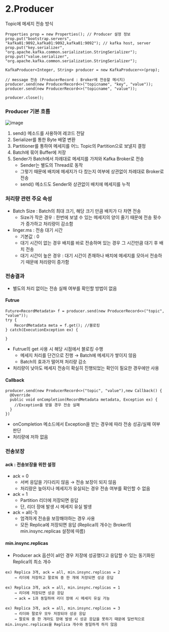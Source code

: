# 2.Producer
Topic에 메세지 전송 방식
```
Properties prop = new Properties(); // Producer 설정 정보
prop.put("bootstrap.servers", "kafka01:9092,kafka01:9092,kafka01:9092"); // kafka host, server
prop.put("key.serializer", "org.apache.kafka.common.serialization.StringSerializer");
prop.put("value.serializer", "org.apache.kafka.common.serialization.StringSerializer");

KafkaProducer<Integer, String> producer = new KafkaProducer<>(prop);

// message 전송 (ProducerRecord : Broker에 전송할 메시지)
producer.send(new ProducerRecord<>("topicname", "key", "value"));
producer.send(new ProducerRecord<>("topicname", "value"));

producer.close();
```

### Producer 기본 흐름
![image](https://user-images.githubusercontent.com/103620466/230809375-b25eebc1-f55b-46a4-9a73-72056caed23c.png)   
1. send() 메소드를 사용하여 레코드 전달
2. Serializer를 통한 Byte 배열 변환
3. Partitioner를 통하여 메세지를 어느 Topic의 Partition으로 보낼지 결정
4. Batch에 묶어 Buffer에 저장
5. Sender가 Batch에서 차례대로 메세지를 가져와 Kafka Broker로 전송
    - Sender는 별도의 Thread로 동작
    - 그렇기 때문에 배치에 메세지가 다 찼는지 여부에 상관없이 차례대로 Broker로 전송
    - send() 메소드도 Sender와 상관없이 배치에 메세지를 누적
   
### 처리량 관련 주요 속성
- Batch Size : Batch의 최대 크기, 해당 크기 만큼 배치가 다 차면 전송
   - Size가 작은 경우 : 한번에 보낼 수 있는 메세지의 양이 줄기 때문에 전송 횟수가 증가하고 처리량이 감소함
- linger.ms : 전송 대기 시간
  - 기본값 : 0
  - 대기 시간이 없는 경우 배치를 바로 전송하며 있는 경우 그 시간만큼 대기 후 배치 전송
  - 대기 시간이 높은 경우 : 대기 시간이 존재하나 배치에 메세지를 모아서 전송하기 때문에 처리량이 증가함
  
### 전송결과
- 별도의 처리 없이는 전송 실패 여부를 확인할 방법이 없음

#### Futrue
```
Future<RecordMetadata> f = producer.send(new ProducerRecord<>("topic", "value"));
try {
    RecordMetadata meta = f.get(); //블로킹
} catch(ExecutionException ex) {

}
```
- Futrue의 get 사용 시 해당 시점에서 블로킹 수행
  - 메세지 처리를 단건으로 진행 → Batch에 메세지가 쌓이지 않음
  - Batch의 효과가 떨어져 처리량 감소
- 처리량이 낮아도 메세지 전송이 확실히 진행되었는 확인이 필요한 경우에만 사용

#### Callback
```
producer.send(new ProducerRecord<>("topic", "value"),new Callback() {
  @Override
  public void onCompletion(RecordMetadata metadata, Exception ex) {
    //Exception을 받을 경우 전송 실패
  }
})
```
- onCompletion 메소드에서 Exception을 받는 경우에 따라 전송 성공/실패 여부 판단
- 처리량에 저하 없음

### 전송보장
#### ack : 전송보장을 위한 설정
- ack = 0
  - 서버 응답을 기다리지 않음 → 전송 보장이 되지 않음
  - 처리량은 높아지나 메세지가 유실되는 경우 전송 여부를 확인할 수 없음
- ack = 1
  - Partition 리더에 저장되면 응답
  - 단, 리더 장애 발생 시 메세지 유실 발생
- ack = all(-1)
  - 엄격하게 전송을 보장해야하는 경우 사용
  - 모든 Replica에 저장되면 응답 (Replica의 개수는 Broker의 min.insync.replicas 설정에 따름)

#### min.insync.replicas
- Producer ack 옵션이 all인 경우 저장에 성공했다고 응답할 수 있는 동기화된 Replica의 최소 개수
```
ex) Replica 3개, ack = all, min.insync.replicas = 2 
    → 리더에 저장하고 팔로워 중 한 개에 저장되면 성공 응답
    
ex) Replica 3개, ack = all, min.insync.replicas = 1
    → 리더에 저장되면 성공 응답
    → ack = 1과 동일하여 리더 장애 시 메세지 유실 가능
    
ex) Replica 3개, ack = all, min.insync.replicas = 3
    → 리더와 팔로우 모두 저장되야 성공 응답
    → 팔로워 중 한 개라도 장애 발생 시 성공 응답을 못하기 때문에 일반적으로 min.insync.replicas을 Replica 개수와 동일하게 하지 않음
```
